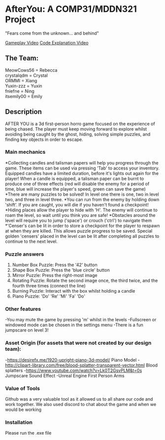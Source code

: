 # AfterYou: A COMP31/MDDN321 Project
"Fears come from the unknown... and behind"

[Gameplay Video]()
[Code Explanation Video]()

## The Team:
MeowCows56 = Rebecca <br />
crystalqdm = Crystal <br />
ORMMI = Xiang <br />
Yuxin-zzz = Yuxin <br />
fniefne = Ning <br />
itsemily00 = Emily <br />



## Description
AFTER YOU is a 3d first-person horro game focused on the experience of being chased. The player must keep moving forward to explore whilst avoiding being caught by the ghost, hiding, solving simple puzzles, and finding key objects in order to escape. 


### Main mechanics
*Collecting candles and talisman papers will help you progress through the game. These items can be used via pressing 'Tab' to access your inventory. Equipped candles have a limited duration, before it's lights out again for the player! When a candle is equipped, a talisman paper can be burnt to produce one of three effects (red will disable the enemy for a period of time, blue will increase the player's speed, green can save the game)
*There are many puzzles to be solved! In level one there is one, two in level two, and three in level three.
*You can run from the enemy by holding down 'shift'. If you are caught, you will die if you haven't found a checkpoint!
*Hiding places allow the player to hide with 'H'. The enemy will continue to roam the level, so wait until you think you are safe!
*Obstacles around the level will require you to jump ('space') or crouch ('ctrl') to navigate them
*'Censer's can be lit in order to store a checkpoint for the player to respawn at when they are killed. This allows puzzle progress to be saved. Special golden 'censers' placed in the level can be lit after completing all puzzles to continue to the next level. 

### Puzzle answers
1. Number Box Puzzle: Press the '42' button
2. Shape Box Puzzle: Press the 'blue circle' button
3. Mirror Puzzle: Press the right-most image
4. Rotating Puzzle: Rotate the second image once, the third twice, and the fourth three times (connect the line)
5. Burning Puzzle: Interact with the box whilst holding a candle
6. Piano Puzzle: 'Do' 'Re' 'Mi' 'Fa' 'Do'


### Other features
-You may mute the game by pressing 'm' whilst in the levels
-Fullscreen or windowed mode can be chosen in the settings menu
-There is a fun jumpscare on level 3!

### Asset Origin (for assets that were not created by our design team):
-https://desirefx.me/1920-upright-piano-3d-model/ Piano Model
-http://clipart-library.com/free/blood-splatter-transparent-vector.html Blood splatters
-https://www.youtube.com/watch?v=Lk0T2GsvPLM&t=0s Jumpscare Sound Effect
-Unreal Engine First Person Arms

### Value of Tools
Github was a very valuable tool as it allowed us to all share our code and work together. We also used discord to chat about the game and when we would be working 

### Installation
Please run the .exe file

